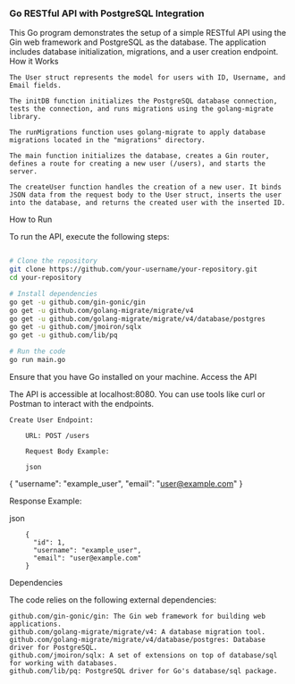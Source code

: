 ### Go RESTful API with PostgreSQL Integration

This Go program demonstrates the setup of a simple RESTful API using the Gin web framework and PostgreSQL as the database. The application includes database initialization, migrations, and a user creation endpoint.
How it Works

    The User struct represents the model for users with ID, Username, and Email fields.

    The initDB function initializes the PostgreSQL database connection, tests the connection, and runs migrations using the golang-migrate library.

    The runMigrations function uses golang-migrate to apply database migrations located in the "migrations" directory.

    The main function initializes the database, creates a Gin router, defines a route for creating a new user (/users), and starts the server.

    The createUser function handles the creation of a new user. It binds JSON data from the request body to the User struct, inserts the user into the database, and returns the created user with the inserted ID.

How to Run

To run the API, execute the following steps:

```bash

# Clone the repository
git clone https://github.com/your-username/your-repository.git
cd your-repository

# Install dependencies
go get -u github.com/gin-gonic/gin
go get -u github.com/golang-migrate/migrate/v4
go get -u github.com/golang-migrate/migrate/v4/database/postgres
go get -u github.com/jmoiron/sqlx
go get -u github.com/lib/pq

# Run the code
go run main.go
```
Ensure that you have Go installed on your machine.
Access the API

The API is accessible at localhost:8080. You can use tools like curl or Postman to interact with the endpoints.

    Create User Endpoint:

        URL: POST /users

        Request Body Example:

        json

{
"username": "example_user",
"email": "user@example.com"
}

Response Example:

json

        {
          "id": 1,
          "username": "example_user",
          "email": "user@example.com"
        }

Dependencies

The code relies on the following external dependencies:

    github.com/gin-gonic/gin: The Gin web framework for building web applications.
    github.com/golang-migrate/migrate/v4: A database migration tool.
    github.com/golang-migrate/migrate/v4/database/postgres: Database driver for PostgreSQL.
    github.com/jmoiron/sqlx: A set of extensions on top of database/sql for working with databases.
    github.com/lib/pq: PostgreSQL driver for Go's database/sql package.